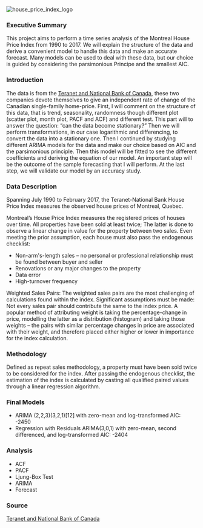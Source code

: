 
![house_price_index_logo](https://user-images.githubusercontent.com/115724380/202934704-454ef675-2cf4-406f-af6b-12faadd15071.svg)

### Executive Summary 

This project aims to perform a time series analysis of the Montreal House Price Index from 1990 to 2017. We will explain the structure of the data and derive a convenient model to handle this data and make an accurate forecast. Many models can be used to deal with these data, but our choice is guided by considering the parsimonious Principe and the smallest AIC. 

### Introduction 

The data is from the [Teranet and National Bank of Canada](http://www.housepriceindex.ca/), these two companies devote themselves to give an independent rate of change of the Canadian single-family home-price. First, I will comment on the structure of this data, that is trend, seasonality, randomness though different plot (scatter plot, month plot, PACF and ACF) and different test. This part will to answer the question: “can the data become stationary?” Then we will perform transformations, in our case logarithmic and differencing, to convert the data into a stationary one. Then I continued by studying different ARIMA models for the data and make our choice based on AIC and the parsimonious principle. Then this model will be fitted to see the different coefficients and deriving the equation of our model. An important step will be the outcome of the sample forecasting that I will perform. At the last step, we will validate our model by an accuracy study. 

### Data Description 

Spanning July 1990 to February 2017, the Teranet-National Bank House Price Index measures the observed house prices of Montreal, Quebec. 

Montreal’s House Price Index measures the registered prices of houses over time. All properties have been sold at least twice; The latter is done to observe a linear change in value for the property between two sales. Even meeting the prior assumption, each house must also pass the endogenous checklist: 

* Non-arm's-length sales – no personal or professional relationship must be found between buyer and seller
* Renovations or any major changes to the property 
* Data error
* High-turnover frequency

Weighted Sales Pairs: The weighted sales pairs are the most challenging of calculations found within the index. Significant assumptions must be made: Not every sales pair should contribute the same to the index price. A popular method of attributing weight is taking the percentage-change in price, modelling the latter as a distribution (histogram) and taking those weights – the pairs with similar percentage changes in price are associated with their weight, and therefore placed either higher or lower in importance for the index calculation.

### Methodology

Defined as repeat sales methodology, a property must have been sold twice to be considered for the index. After passing the endogenous checklist, the estimation of the index is calculated by casting all qualified paired values through a linear regression algorithm.

### Final Models

* ARIMA (2,2,3)(3,2,1)[12] with zero-mean and log-transformed AIC: -2450
* Regression with Residuals ARIMA(3,0,1) with zero-mean, second differenced, and log-transformed AIC: -2404

### Analysis

* ACF
* PACF
* Ljung-Box Test
* ARIMA
* Forecast

### Source

[Teranet and National Bank of Canada](http://www.housepriceindex.ca/)

